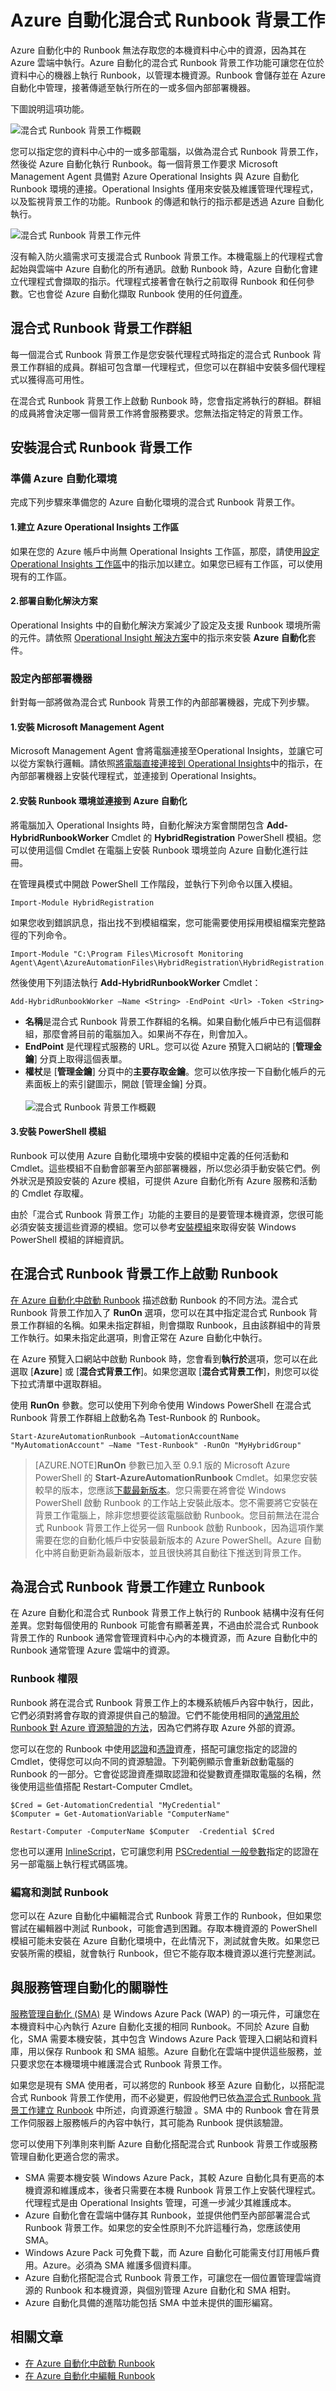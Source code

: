 <properties
   pageTitle="Azure 自動化混合式 Runbook 背景工作"
   description="本文提供有關安裝和使用混合式 Runbook 背景工作的相關資訊，它是 Azure 自動化的一項功能，可讓您在本機資料中心內的機器上執行 Runbook。"
   services="automation"
   documentationCenter=""
   authors="bwren"
   manager="stevenka"
   editor="tysonn" />
<tags
   ms.service="automation"
   ms.devlang="na"
   ms.topic="get-started-article"
   ms.tgt_pltfrm="na"
   ms.workload="infrastructure-services"
   ms.date="05/11/2015"
   ms.author="bwren" />

# Azure 自動化混合式 Runbook 背景工作

Azure 自動化中的 Runbook 無法存取您的本機資料中心中的資源，因為其在 Azure 雲端中執行。Azure 自動化的混合式 Runbook 背景工作功能可讓您在位於資料中心的機器上執行 Runbook，以管理本機資源。Runbook 會儲存並在 Azure 自動化中管理，接著傳遞至執行所在的一或多個內部部署機器。

下圖說明這項功能。

![混合式 Runbook 背景工作概觀](./media/automation-hybrid-runbook-worker/automation-hybrid-runbook-worker-overview.png)

您可以指定您的資料中心中的一或多部電腦，以做為混合式 Runbook 背景工作，然後從 Azure 自動化執行 Runbook。每一個背景工作要求 Microsoft Management Agent 具備對 Azure Operational Insights 與 Azure 自動化 Runbook 環境的連接。Operational Insights 僅用來安裝及維護管理代理程式，以及監視背景工作的功能。Runbook 的傳遞和執行的指示都是透過 Azure 自動化執行。

![混合式 Runbook 背景工作元件](./media/automation-hybrid-runbook-worker/automation-hybrid-runbook-worker-components.png)

沒有輸入防火牆需求可支援混合式 Runbook 背景工作。本機電腦上的代理程式會起始與雲端中 Azure 自動化的所有通訊。啟動 Runbook 時，Azure 自動化會建立代理程式會擷取的指示。代理程式接著會在執行之前取得 Runbook 和任何參數。它也會從 Azure 自動化擷取 Runbook 使用的任何[資產](http://msdn.microsoft.com/library/dn939988.aspx)。

## 混合式 Runbook 背景工作群組

每一個混合式 Runbook 背景工作是您安裝代理程式時指定的混合式 Runbook 背景工作群組的成員。群組可包含單一代理程式，但您可以在群組中安裝多個代理程式以獲得高可用性。

在混合式 Runbook 背景工作上啟動 Runbook 時，您會指定將執行的群組。群組的成員將會決定哪一個背景工作將會服務要求。您無法指定特定的背景工作。

## 安裝混合式 Runbook 背景工作

### 準備 Azure 自動化環境

完成下列步驟來準備您的 Azure 自動化環境的混合式 Runbook 背景工作。

#### 1\.建立 Azure Operational Insights 工作區
如果在您的 Azure 帳戶中尚無 Operational Insights 工作區，那麼，請使用[設定Operational Insights 工作區](../operational-insights-setup-workspace)中的指示加以建立。如果您已經有工作區，可以使用現有的工作區。

#### 2\.部署自動化解決方案
Operational Insights 中的自動化解決方案減少了設定及支援 Runbook 環境所需的元件。請依照 [Operational Insight 解決方案](../operational-insights-add-solution)中的指示來安裝 **Azure 自動化**套件。

### 設定內部部署機器
針對每一部將做為混合式 Runbook 背景工作的內部部署機器，完成下列步驟。


#### 1\.安裝 Microsoft Management Agent
Microsoft Management Agent 會將電腦連接至Operational Insights，並讓它可以從方案執行邏輯。請依照[將電腦直接連接到 Operational Insights](../operational-insights-direct-agent)中的指示，在內部部署機器上安裝代理程式，並連接到 Operational Insights。

#### 2\.安裝 Runbook 環境並連接到 Azure 自動化
將電腦加入 Operational Insights 時，自動化解決方案會關閉包含 **Add-HybridRunbookWorker** Cmdlet 的 **HybridRegistration** PowerShell 模組。您可以使用這個 Cmdlet 在電腦上安裝 Runbook 環境並向 Azure 自動化進行註冊。

在管理員模式中開啟 PowerShell 工作階段，並執行下列命令以匯入模組。

	Import-Module HybridRegistration

如果您收到錯誤訊息，指出找不到模組檔案，您可能需要使用採用模組檔案完整路徑的下列命令。

	Import-Module "C:\Program Files\Microsoft Monitoring Agent\Agent\AzureAutomationFiles\HybridRegistration\HybridRegistration.psd1"

然後使用下列語法執行 **Add-HybridRunbookWorker** Cmdlet：

	Add-HybridRunbookWorker –Name <String> -EndPoint <Url> -Token <String>


- **名稱**是混合式 Runbook 背景工作群組的名稱。如果自動化帳戶中已有這個群組，那麼會將目前的電腦加入。如果尚不存在，則會加入。
- **EndPoint** 是代理程式服務的 URL。您可以從 Azure 預覽入口網站的 [**管理金鑰**] 分頁上取得這個表單。  
- **權杖**是 [**管理金鑰**] 分頁中的**主要存取金鑰**。您可以依序按一下自動化帳戶的元素面板上的索引鍵圖示，開啟 [管理金鑰] 分頁。<br><br>![混合式 Runbook 背景工作概觀](./media/automation-hybrid-runbook-worker/elements-panel-keys.png)


#### 3\.安裝 PowerShell 模組
Runbook 可以使用 Azure 自動化環境中安裝的模組中定義的任何活動和 Cmdlet。這些模組不自動會部署至內部部署機器，所以您必須手動安裝它們。例外狀況是預設安裝的 Azure 模組，可提供 Azure 自動化所有 Azure 服務和活動的 Cmdlet 存取權。

由於「混合式 Runbook 背景工作」功能的主要目的是要管理本機資源，您很可能必須安裝支援這些資源的模組。您可以參考[安裝模組](http://msdn.microsoft.com/library/dd878350.aspx)來取得安裝 Windows PowerShell 模組的詳細資訊。

## 在混合式 Runbook 背景工作上啟動 Runbook

[在 Azure 自動化中啟動 Runbook](../automation-starting-a-runbook) 描述啟動 Runbook 的不同方法。混合式 Runbook 背景工作加入了 **RunOn** 選項，您可以在其中指定混合式 Runbook 背景工作群組的名稱。如果未指定群組，則會擷取 Runbook，且由該群組中的背景工作執行。如果未指定此選項，則會正常在 Azure 自動化中執行。

在 Azure 預覽入口網站中啟動 Runbook 時，您會看到**執行於**選項，您可以在此選取 [**Azure**] 或 [**混合式背景工作**]。如果您選取 [**混合式背景工作**]，則您可以從下拉式清單中選取群組。

使用 **RunOn** 參數。您可以使用下列命令使用 Windows PowerShell 在混合式 Runbook 背景工作群組上啟動名為 Test-Runbook 的 Runbook。

	Start-AzureAutomationRunbook –AutomationAccountName "MyAutomationAccount" –Name "Test-Runbook" -RunOn "MyHybridGroup"

>[AZURE.NOTE]**RunOn** 參數已加入至 0.9.1 版的 Microsoft Azure PowerShell 的 **Start-AzureAutomationRunbook** Cmdlet。如果您安裝較早的版本，您應該[下載最新版本](http://azure.microsoft.com/downloads)。您只需要在將會從 Windows PowerShell 啟動 Runbook 的工作站上安裝此版本。您不需要將它安裝在背景工作電腦上，除非您想要從該電腦啟動 Runbook。您目前無法在混合式 Runbook 背景工作上從另一個 Runbook 啟動 Runbook，因為這項作業需要在您的自動化帳戶中安裝最新版本的 Azure PowerShell。Azure 自動化中將自動更新為最新版本，並且很快將其自動往下推送到背景工作。


## 為混合式 Runbook 背景工作建立 Runbook

在 Azure 自動化和混合式 Runbook 背景工作上執行的 Runbook 結構中沒有任何差異。您對每個使用的 Runbook 可能會有顯著差異，不過由於混合式 Runbook 背景工作的 Runbook 通常會管理資料中心內的本機資源，而 Azure 自動化中的 Runbook 通常管理 Azure 雲端中的資源。

### Runbook 權限

Runbook 將在混合式 Runbook 背景工作上的本機系統帳戶內容中執行，因此，它們必須對將會存取的資源提供自己的驗證。它們不能使用相同的[通常用於 Runbook 對 Azure 資源驗證的方法](automation-configuring.md/#configuring-authentication-to-azure-resources)，因為它們將存取 Azure 外部的資源。

您可以在您的 Runbook 中使用[認證](http://msdn.microsoft.com/library/dn940015.aspx)和[憑證](http://msdn.microsoft.com/library/dn940013.aspx)資產，搭配可讓您指定的認證的 Cmdlet，使得您可以向不同的資源驗證。下列範例顯示會重新啟動電腦的 Runbook 的一部分。它會從認證資產擷取認證和從變數資產擷取電腦的名稱，然後使用這些值搭配 Restart-Computer Cmdlet。

	$Cred = Get-AutomationCredential "MyCredential"
	$Computer = Get-AutomationVariable "ComputerName"

	Restart-Computer -ComputerName $Computer  -Credential $Cred

您也可以運用 [InlineScript](automation-runbook-concepts.md/#inline-script)，它可讓您利用 [PSCredential 一般參數](http://technet.microsoft.com/library/jj129719.aspx)指定的認證在另一部電腦上執行程式碼區塊。


### 編寫和測試 Runbook

您可以在 Azure 自動化中編輯混合式 Runbook 背景工作的 Runbook，但如果您嘗試在編輯器中測試 Runbook，可能會遇到困難。存取本機資源的 PowerShell 模組可能未安裝在 Azure 自動化環境中，在此情況下，測試就會失敗。如果您已安裝所需的模組，就會執行 Runbook，但它不能存取本機資源以進行完整測試。

## 與服務管理自動化的關聯性

[服務管理自動化 (SMA)](http://aka.ms/runbookauthor/sma) 是 Windows Azure Pack (WAP) 的一項元件，可讓您在本機資料中心內執行 Azure 自動化支援的相同 Runbook。不同於 Azure 自動化，SMA 需要本機安裝，其中包含 Windows Azure Pack 管理入口網站和資料庫，用以保存 Runbook 和 SMA 組態。Azure 自動化在雲端中提供這些服務，並只要求您在本機環境中維護混合式 Runbook 背景工作。

如果您是現有 SMA 使用者，可以將您的 Runbook 移至 Azure 自動化，以搭配混合式 Runbook 背景工作使用，而不必變更，假設他們已依[為混合式 Runbook 背景工作建立 Runbook](#creating-runbooks-for-hybrid-runbook-worker) 中所述，向資源進行驗證 。SMA 中的 Runbook 會在背景工作伺服器上服務帳戶的內容中執行，其可能為 Runbook 提供該驗證。

您可以使用下列準則來判斷 Azure 自動化搭配混合式 Runbook 背景工作或服務管理自動化更適合您的需求。

- SMA 需要本機安裝 Windows Azure Pack，其較 Azure 自動化具有更高的本機資源和維護成本，後者只需要在本機 Runbook 背景工作上安裝代理程式。代理程式是由 Operational Insights 管理，可進一步減少其維護成本。
- Azure 自動化會在雲端中儲存其 Runbook，並提供他們至內部部署混合式 Runbook 背景工作。如果您的安全性原則不允許這種行為，您應該使用 SMA。
- Windows Azure Pack 可免費下載，而 Azure 自動化可能需支付訂用帳戶費用。Azure。必須為 SMA 維護多個資料庫。
- Azure 自動化搭配混合式 Runbook 背景工作，可讓您在一個位置管理雲端資源的 Runbook 和本機資源，與個別管理 Azure 自動化和 SMA 相對。
- Azure 自動化具備的進階功能包括 SMA 中並未提供的圖形編寫。


## 相關文章

- [在 Azure 自動化中啟動 Runbook](../automation-starting-a-runbook)
- [在 Azure 自動化中編輯 Runbook](https://msdn.microsoft.com/library/dn879137.aspx)
 

<!---HONumber=58-->